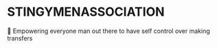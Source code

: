 # STINGYMENASSOCIATION
🌴 Empowering everyone man out there to have self control over making transfers
